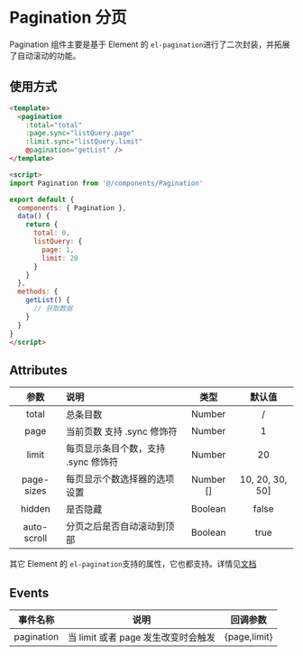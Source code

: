 # Pagination 分页 

Pagination 组件主要是基于 Element 的 `el-pagination`进行了二次封装，并拓展了自动滚动的功能。

## 使用方式

```html
<template>
  <pagination
    :total="total"
    :page.sync="listQuery.page"
    :limit.sync="listQuery.limit"
    @pagination="getList" />
</template>

<script>
import Pagination from '@/components/Pagination'

export default {
  components: { Pagination },
  data() {
    return {
      total: 0,
      listQuery: {
        page: 1,
        limit: 20
      }
    }
  },
  methods: {
    getList() {
      // 获取数据
    }
  }
}
</script>
```

## Attributes

|    参数     | 说明                                |   类型    |     默认值      |
| :---------: | :---------------------------------- | :-------: | :-------------: |
|    total    | 总条目数                            |  Number   |        /        |
|    page     | 当前页数  支持 .sync 修饰符         |  Number   |        1        |
|    limit    | 每页显示条目个数，支持 .sync 修饰符 |  Number   |       20        |
| page-sizes  | 每页显示个数选择器的选项设置        | Number [] | 10, 20, 30, 50] |
|   hidden    | 是否隐藏                            |  Boolean  |      false      |
| auto-scroll | 分页之后是否自动滚动到顶部          |  Boolean  |      true       |

其它 Element 的 `el-pagination`支持的属性，它也都支持。详情见[文档](http://element.eleme.io/#/zh-CN/component/pagination)

## Events

| 事件名称   | 说明                                | 回调参数     |
| ---------- | ----------------------------------- | ------------ |
| pagination | 当 limit 或者 page 发生改变时会触发 | {page,limit} |

